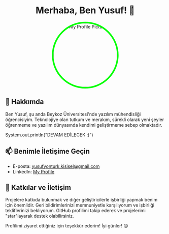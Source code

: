 <div align="center">
  <h1>Merhaba, Ben Yusuf! 👋</h1>
  
  <img src="https://avatars.githubusercontent.com/u/140352702?s=400&u=8a57278ce7a8df692ee4d9fccc2249269ca0336b&v=4" alt="My Profile Picture" style="width: 200px; height: 200px; border-radius: 50%; border: 5px solid #00FF00;">
</div>

## 🚀 Hakkımda

Ben Yusuf, şu anda Beykoz Üniversitesi'nde yazılım mühendisliği öğrencisiyim. Teknolojiye olan tutkum ve merakım, sürekli olarak yeni şeyler öğrenmeme ve yazılım dünyasında kendimi geliştirmeme sebep olmaktadır.

System.out.println("DEVAM EDİLECEK :)")

## 📫 Benimle İletişime Geçin

- E-posta: yusufyonturk.kisisel@gmail.com
- LinkedIn: [My Profile](https://www.linkedin.com/in/yusuf-yont%C3%BCrk/)

## 🤝 Katkılar ve İletişim

Projelere katkıda bulunmak ve diğer geliştiricilerle işbirliği yapmak benim için önemlidir. Geri bildirimlerinizi memnuniyetle karşılıyorum ve işbirliği tekliflerinizi bekliyorum. GitHub profilimi takip ederek ve projelerimi "star"layarak destek olabilirsiniz.

Profilimi ziyaret ettiğiniz için teşekkür ederim! İyi günler! 😊
